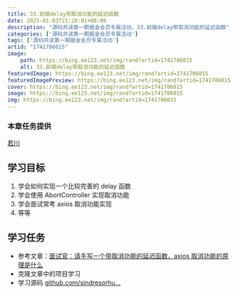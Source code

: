 ```yaml
---
title: 33.前端delay带取消功能的延迟函数
date: 2025-01-03T21:28:01+08:00
description: "源码共读第一期掘金会员专属活动，33.前端delay带取消功能的延迟函数"
categories: ['源码共读第一期掘金会员专属活动']
tags: ['源码共读第一期掘金会员专属活动']
artid: "1741706015"
image:
    path: https://bing.ee123.net/img/rand?artid=1741706015
    alt: 33.前端delay带取消功能的延迟函数
featuredImage: https://bing.ee123.net/img/rand?artid=1741706015
featuredImagePreview: https://bing.ee123.net/img/rand?artid=1741706015
cover: https://bing.ee123.net/img/rand?artid=1741706015
image: https://bing.ee123.net/img/rand?artid=1741706015
img: https://bing.ee123.net/img/rand?artid=1741706015
---
```


### 本章任务提供
[若川](https://juejin.cn/user/1415826704971918)

## 学习目标

1.  学会如何实现一个比较完善的 delay 函数
1.  学会使用 AbortController 实现取消功能
1.  学会面试常考 axios 取消功能实现
1.  等等

## 学习任务

-   参考文章：[面试官：请手写一个带取消功能的延迟函数，axios 取消功能的原理是什么](https://juejin.cn/post/7042461373904715812 "https://juejin.cn/post/7042461373904715812")
-   克隆文章中的项目学习
-   学习源码 [github.com/sindresorhu…](https://link.juejin.cn?target=https%3A%2F%2Fgithub.com%2Fsindresorhus%2Fdelay%2Fblob%2Fmain%2Findex.js "https://github.com/sindresorhus/delay/blob/main/index.js")
